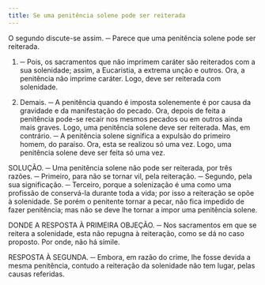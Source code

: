 ```yaml
---
title: Se uma penitência solene pode ser reiterada
---
```


O segundo discute-se assim. ─ Parece que uma penitência solene pode ser reiterada.  

1. ─ Pois, os sacramentos que não imprimem caráter são reiterados com a sua solenidade; assim, a Eucaristia, a extrema unção e outros. Ora, a penitência não imprime caráter. Logo, deve ser reiterada com solenidade.  

2. Demais. ─ A penitência quando é imposta solenemente é por causa da gravidade e da manifestação do pecado. Ora, depois de feita a penitência pode-se recair nos mesmos pecados ou em outros ainda mais graves. Logo, uma penitência solene deve ser reiterada.  Mas, em contrário. ─ A penitência solene significa a expulsão do primeiro homem, do paraíso. Ora, esta se realizou só uma vez. Logo, uma penitência solene deve ser feita só uma vez.  

SOLUÇÃO. ─ Uma penitência solene não pode ser reiterada, por três razões. ─ Primeiro, para não se tornar vil, pela reiteração. ─ Segundo, pela sua significação. ─ Terceiro, porque a solenização é uma como uma profissão de conservá-la durante toda a vida; por isso a reiteração se opõe à solenidade.  Se porém o penitente tornar a pecar, não fica impedido de fazer penitência; mas não se deve lhe tornar a impor uma penitência solene.  

DONDE A RESPOSTA À PRIMEIRA OBJEÇÃO. ─ Nos sacramentos em que se reitera a solenidade, esta não repugna à reiteração, como se dá no caso proposto. Por onde, não há símile.  

RESPOSTA À SEGUNDA. ─ Embora, em razão do crime, lhe fosse devida a mesma penitência, contudo a reiteração da solenidade não tem lugar, pelas causas referidas.